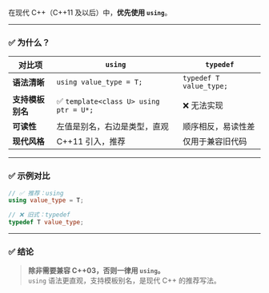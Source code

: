 在现代 C++（C++11 及以后）中，**优先使用 `using`**。

---

### ✅ 为什么？

| 对比项 | `using` | `typedef` |
|--------|---------|-----------|
| **语法清晰** | `using value_type = T;` | `typedef T value_type;` |
| **支持模板别名** | ✅ `template<class U> using ptr = U*;` | ❌ 无法实现 |
| **可读性** | 左值是别名，右边是类型，直观 | 顺序相反，易读性差 |
| **现代风格** | C++11 引入，推荐 | 仅用于兼容旧代码 |

---

### ✅ 示例对比

```cpp
// ✅ 推荐：using
using value_type = T;

// ❌ 旧式：typedef
typedef T value_type;
```

---

### ✅ 结论

> **除非需要兼容 C++03，否则一律用 `using`。**  
`using` 语法更直观，支持模板别名，是现代 C++ 的推荐写法。